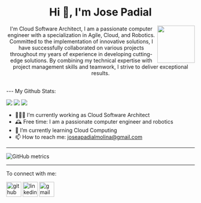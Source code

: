 <h1 align="center">Hi 👋, I'm Jose Padial</h1>
<img align='right' src='https://user-images.githubusercontent.com/5713670/87202985-820dcb80-c2b6-11ea-9f56-7ec461c497c3.gif' width='100'>

<p align="center">I'm Cloud Software Architect, I am a passionate computer engineer with a specialization in Agile, Cloud, and Robotics. Committed to the implementation of innovative solutions, I have successfully collaborated on various projects throughout my years of experience in developing cutting-edge solutions. By combining my technical expertise with project management skills and teamwork, I strive to deliver exceptional results.</p>

</br>
---
My Github Stats: 
<br>
  <p align = "left">
    <img src="https://github-readme-stats.vercel.app/api?username=josepadial&show_icons=true&theme=radical&line_height=27"> 
    <img src="https://github-readme-stats.vercel.app/api/top-langs/?username=josepadial&hide=css,html&theme=tokyonight">
    <img src="https://streak-stats.demolab.com/?user=josepadial&hide=css,html&theme=tokyonight">
  </p>

- 👨🏽‍💻 I’m currently working as Cloud Software Architect
- 🕰 Free time: I am a passionate computer engineer and robotics 
- 🌱 I’m currently learning Cloud Computing
- 📫 How to reach me: joseapadialmolina@gmail.com

---

![GitHub metrics](https://metrics.lecoq.io/josepadial)  

---

To connect with me:

[<img 
src='https://www.vectorlogo.zone/logos/github/github-icon.svg' alt='github' height='40'>](https://github.com/josepadial)  [<img src='https://www.vectorlogo.zone/logos/linkedin/linkedin-tile.svg' alt='linkedin' height='40'>](https://www.linkedin.com/in/jose-antonio-padial-molina/) [<img src='https://www.vectorlogo.zone/logos/gmail/gmail-icon.svg' alt='gmail' height='40'>](mailto:joseapadialmolina@gmail.com)
